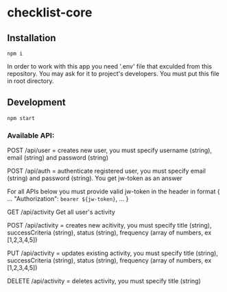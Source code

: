 # checklist-core

## Installation

```
npm i
```

In order to work with this app you need '.env' file that exculded from this repository. You may ask for it to project's developers. You must put this file in root directory.

## Development

```
npm start
```


### Available API:

POST   /api/user
= creates new user, you must specify
username (string), email (string) and password (string)

POST   /api/auth
= authenticate registered user, you must specify
email (string) and password (string). You get jw-token as an answer

For all APIs below you must provide valid jw-token in the header in format
{
  ...
  "Authorization": `bearer ${jw-token}`,
  ...
}

GET   /api/activity
Get all user's activity

POST  /api/activity
= creates new acitivity, you must specify
title (string), successCriteria (string), status (string), frequency (array of numbers, ex [1,2,3,4,5])

PUT   /api/activity
= updates existing activity, you must specify
title (string), successCriteria (string), status (string), frequency (array of numbers, ex [1,2,3,4,5])

DELETE /api/activity
= deletes activity, you must specify
title (string)